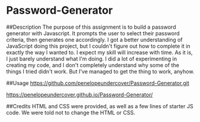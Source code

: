 # Password-Generator

##Description
The purpose of this assignment is to build a password generator with Javascript.
It prompts the user to select their password criteria, then generates one accordingly.
I got a better understanding of JavaScript doing this project, but I couldn't figure out how to complete it in exactly the way I wanted to. I expect my skill will increase with time. As it is, I just barely understand what I'm doing. I did a lot of experimenting in creating my code, and I don't completely understand why some of the things I tried didn't work. But I've managed to get the thing to work, anyhow.

##Usage
https://github.com/penelopeundercover/Password-Generator.git

https://penelopeundercover.github.io/Password-Generator/

##Credits
HTML and CSS were provided, as well as a few lines of starter JS code. We were told not to change the HTML or CSS.